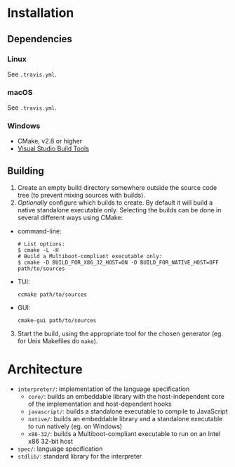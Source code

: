 # Installation

## Dependencies

### Linux

See `.travis.yml`.

### macOS

See `.travis.yml`.

### Windows

- CMake, v2.8 or higher
- [Visual Studio Build Tools](https://www.visualstudio.com/thank-you-downloading-visual-studio/?sku=BuildTools)

## Building

1. Create an empty build directory somewhere outside the source code tree (to prevent mixing sources with builds).
2. *Optionally* configure which builds to create. By default it will build a native standalone executable only. Selecting the builds can be done in several different ways using CMake:
  - command-line:
    ```
    # List options:
    $ cmake -L -H
    # Build a Multiboot-compliant executable only:
    $ cmake -D BUILD_FOR_X86_32_HOST=ON -D BUILD_FOR_NATIVE_HOST=OFF path/to/sources
    ```
  - TUI:
    ```
    ccmake path/to/sources
    ```
  - GUI:
    ```
    cmake-gui path/to/sources
    ```
3. Start the build, using the appropriate tool for the chosen generator (eg. for Unix Makefiles do `make`).

# Architecture

- `interpreter/`: implementation of the language specification
  - `core/`: builds an embeddable library with the host-independent core of the implementation and host-dependent hooks
  - `javascript/`: builds a standalone executable to compile to JavaScript
  - `native/`: builds an embeddable library and a standalone executable to run natively (eg. on Windows)
  - `x86-32/`: builds a Multiboot-compliant executable to run on an Intel x86 32-bit host
- `spec/`: language specification
- `stdlib/`: standard library for the interpreter
